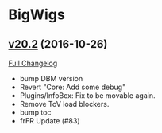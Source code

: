 # BigWigs

## [v20.2](https://github.com/BigWigsMods/BigWigs/tree/v20.2) (2016-10-26) [](#top)
[Full Changelog](https://github.com/BigWigsMods/BigWigs/compare/v20.1...v20.2)

-   bump DBM version  
-   Revert "Core: Add some debug"  
-   Plugins/InfoBox: Fix to be movable again.  
-   Remove ToV load blockers.  
-   bump toc  
-   frFR Update (#83)  
